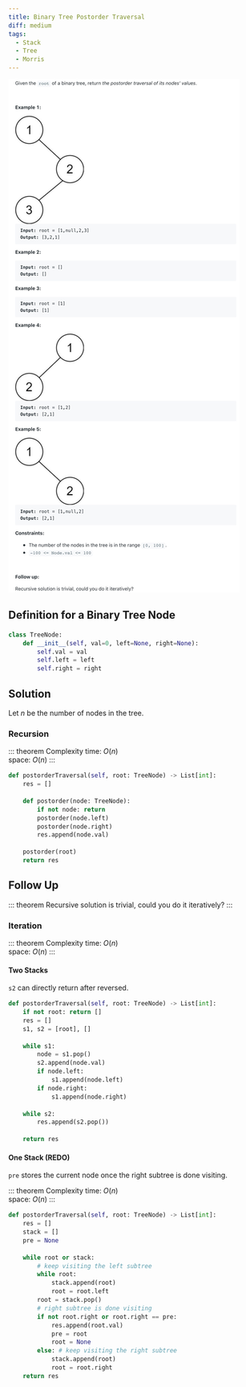 ```yaml
---
title: Binary Tree Postorder Traversal
diff: medium
tags:
  - Stack
  - Tree
  - Morris
---
```


<img class="medium-zoom" src="/algo/binary-tree-postorder-traversal.png" alt="https://leetcode.com/problems/binary-tree-postorder-traversal">

## Definition for a Binary Tree Node

```py
class TreeNode:
    def __init__(self, val=0, left=None, right=None):
        self.val = val
        self.left = left
        self.right = right
```

## Solution

Let $n$ be the number of nodes in the tree.

### Recursion

::: theorem Complexity
time: $O(n)$  
space: $O(n)$
:::

```py
def postorderTraversal(self, root: TreeNode) -> List[int]:
    res = []

    def postorder(node: TreeNode):
        if not node: return
        postorder(node.left)
        postorder(node.right)
        res.append(node.val)

    postorder(root)
    return res
```

## Follow Up

::: theorem
Recursive solution is trivial, could you do it iteratively?
:::

### Iteration

::: theorem Complexity
time: $O(n)$  
space: $O(n)$
:::

#### Two Stacks

`s2` can directly return after reversed.

```py
def postorderTraversal(self, root: TreeNode) -> List[int]:
    if not root: return []
    res = []
    s1, s2 = [root], []

    while s1:
        node = s1.pop()
        s2.append(node.val)
        if node.left:
            s1.append(node.left)
        if node.right:
            s1.append(node.right)

    while s2:
        res.append(s2.pop())

    return res
```

#### One Stack (REDO)

`pre` stores the current node once the right subtree is done visiting.

::: theorem Complexity
time: $O(n)$  
space: $O(n)$
:::

```py
def postorderTraversal(self, root: TreeNode) -> List[int]:
    res = []
    stack = []
    pre = None

    while root or stack:
        # keep visiting the left subtree
        while root:
            stack.append(root)
            root = root.left
        root = stack.pop()
        # right subtree is done visiting
        if not root.right or root.right == pre:
            res.append(root.val)
            pre = root
            root = None
        else: # keep visiting the right subtree
            stack.append(root)
            root = root.right
    return res
```

<!-- Morris Traversal not easy and unneeded -->
